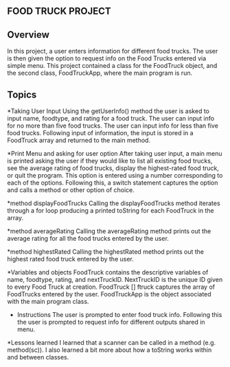 ## FOOD TRUCK PROJECT

## Overview

In this project, a user enters information for different food trucks. The user is then given the option to request info on the Food Trucks entered via simple menu. This project contained a class for the FoodTruck object, and the second class, FoodTruckApp, where the main program is run.

## Topics

*Taking User Input
Using the getUserInfo() method the user is asked to input name, foodtype, and rating for a food truck. The user can input info for no more than five food trucks. The user can input info for less than five food trucks. Following input of information, the input is stored in a FoodTruck array and returned to the main method.

*Print Menu and asking for user option
After taking user input, a main menu is printed asking the user if they would like to list all existing food trucks, see the average rating of food trucks, display the highest-rated food truck, or quit the program. This option is entered using a number corresponding to each of the options. Following this, a switch statement captures the option and calls a method or other option of choice.

*method displayFoodTrucks
Calling the displayFoodTrucks method iterates through a for loop producing a printed toString for each FoodTruck in the array.

*method averageRating
Calling the averageRating method prints out the average rating for all the  food trucks entered by the user.

*method highestRated
Calling the highestRated method prints out the highest rated food truck entered by the user.

*Variables and objects
FoodTruck contains the descriptive variables of name, foodtype, rating, and nextTruckID. NextTruckID is the unique ID given to every Food Truck at creation. FoodTruck [] ftruck captures the array of FoodTrucks entered by the user. FoodTruckApp is the object associated with the main program class.

* Instructions
The user is prompted to enter food truck info. Following this the user is prompted to request info for different outputs shared in menu.

*Lessons learned
I learned that a scanner can be called in a method (e.g. method(sc)). I also learned a bit more about how a toString works within and between classes.
